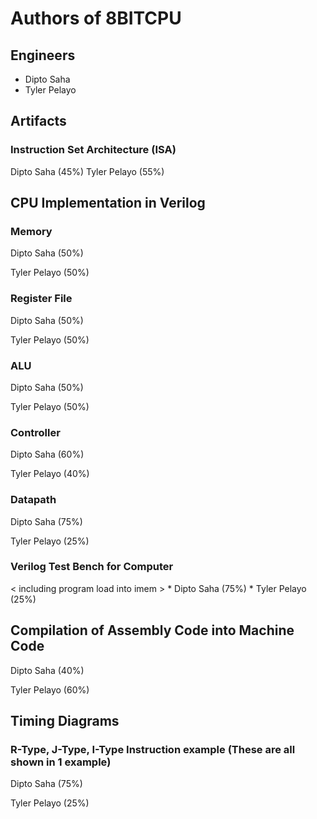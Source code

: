 # Authors of 8BITCPU

## Engineers

- Dipto Saha
- Tyler Pelayo

## Artifacts

### Instruction Set Architecture (ISA)

Dipto Saha (45%)
Tyler Pelayo (55%)

## CPU Implementation in Verilog

### Memory

Dipto Saha (50%)

Tyler Pelayo (50%)

### Register File

Dipto Saha (50%)

Tyler Pelayo (50%)

### ALU

Dipto Saha (50%)

Tyler Pelayo (50%)

### Controller

Dipto Saha (60%)

Tyler Pelayo (40%)

### Datapath

Dipto Saha (75%)

Tyler Pelayo (25%)

### Verilog Test Bench for Computer
< including program load into imem > * Dipto Saha (75%) * Tyler Pelayo (25%)

## Compilation of Assembly Code into Machine Code

Dipto Saha (40%)

Tyler Pelayo (60%)

## Timing Diagrams

### R-Type, J-Type, I-Type Instruction example (These are all shown in 1 example)

Dipto Saha (75%)

Tyler Pelayo (25%)

